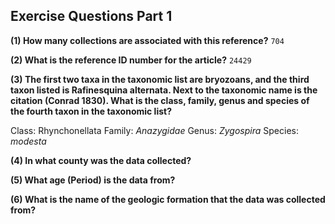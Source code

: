 ## Exercise Questions Part 1

**(1) How many collections are associated with this reference?**
`704`

**(2) What is the reference ID number for the article?**
`24429`

**(3) The first two taxa in the taxonomic list are bryozoans, and the third taxon listed is Rafinesquina alternata. Next to the taxonomic name is the citation (Conrad 1830). What is the class, family, genus and species of the fourth taxon in the taxonomic list?**

Class: Rhynchonellata
Family: *Anazygidae*
Genus: *Zygospira*
Species: $modesta$

**(4) In what county was the data collected?**

**(5) What age (Period) is the data from?**

**(6) What is the name of the geologic formation that the data was collected from?**
